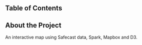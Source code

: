 
<!-- TABLE OF CONTENTS -->
## Table of Contents

## About the Project
An interactive map using Safecast data, Spark, Mapbox and D3.

<!-- ### Built With

## Getting Started

### Prerequisites

### Installation

## Usage-->
